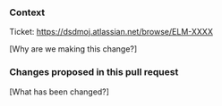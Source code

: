 ### Context

Ticket: https://dsdmoj.atlassian.net/browse/ELM-XXXX

[Why are we making this change?]

### Changes proposed in this pull request

[What has been changed?]
